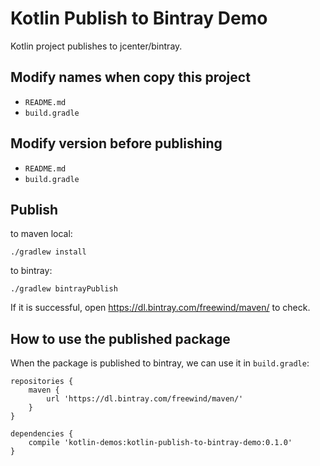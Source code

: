 Kotlin Publish to Bintray Demo
==============================

Kotlin project publishes to jcenter/bintray.

Modify names when copy this project
-----------------------------------

- `README.md`
- `build.gradle`

Modify version before publishing
--------------------------------

- `README.md`
- `build.gradle`

Publish
-------

to maven local:

```
./gradlew install
```

to bintray:

```
./gradlew bintrayPublish
```

If it is successful, open <https://dl.bintray.com/freewind/maven/> to check.

How to use the published package
-----------------------------------

When the package is published to bintray, we can use it in `build.gradle`:

```
repositories {
    maven {
        url 'https://dl.bintray.com/freewind/maven/'
    }
}

dependencies {
    compile 'kotlin-demos:kotlin-publish-to-bintray-demo:0.1.0'
}
```
